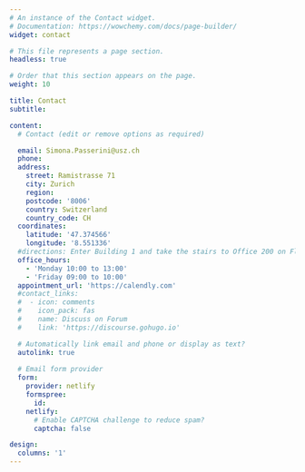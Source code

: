 ```yaml
---
# An instance of the Contact widget.
# Documentation: https://wowchemy.com/docs/page-builder/
widget: contact

# This file represents a page section.
headless: true

# Order that this section appears on the page.
weight: 10

title: Contact
subtitle:

content:
  # Contact (edit or remove options as required)

  email: Simona.Passerini@usz.ch
  phone: 
  address:
    street: Ramistrasse 71
    city: Zurich
    region: 
    postcode: '8006'
    country: Switzerland
    country_code: CH
  coordinates:
    latitude: '47.374566'
    longitude: '8.551336'
  #directions: Enter Building 1 and take the stairs to Office 200 on Floor 2
  office_hours:
    - 'Monday 10:00 to 13:00'
    - 'Friday 09:00 to 10:00'
  appointment_url: 'https://calendly.com'
  #contact_links:
  #  - icon: comments
  #    icon_pack: fas
  #    name: Discuss on Forum
  #    link: 'https://discourse.gohugo.io'

  # Automatically link email and phone or display as text?
  autolink: true
  
  # Email form provider
  form:
    provider: netlify
    formspree:
      id:
    netlify:
      # Enable CAPTCHA challenge to reduce spam?
      captcha: false

design:
  columns: '1'
---
```



